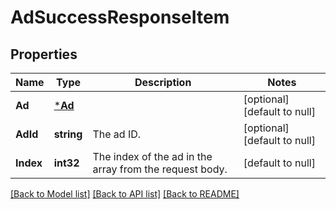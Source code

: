 # AdSuccessResponseItem

## Properties
Name | Type | Description | Notes
------------ | ------------- | ------------- | -------------
**Ad** | [***Ad**](Ad.md) |  | [optional] [default to null]
**AdId** | **string** | The ad ID. | [optional] [default to null]
**Index** | **int32** | The index of the ad in the array from the request body. | [default to null]

[[Back to Model list]](../README.md#documentation-for-models) [[Back to API list]](../README.md#documentation-for-api-endpoints) [[Back to README]](../README.md)

